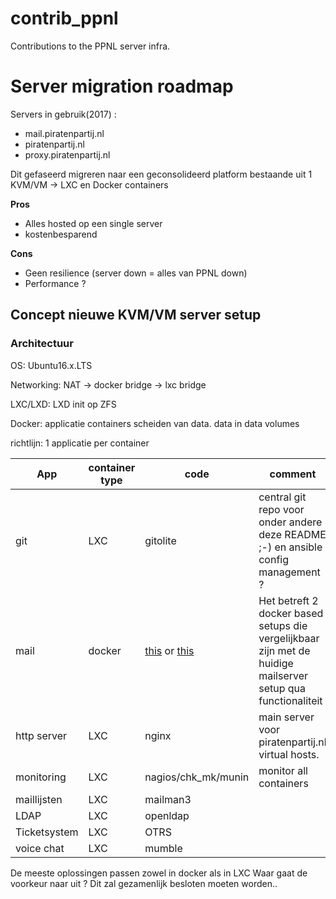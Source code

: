 # contrib_ppnl

Contributions to the PPNL server infra. 

# Server migration roadmap

Servers in gebruik(2017) :

- mail.piratenpartij.nl
- piratenpartij.nl
- proxy.piratenpartij.nl

Dit gefaseerd migreren naar een geconsolideerd platform bestaande uit 1 KVM/VM -> LXC en Docker containers

**Pros**

- Alles hosted op een single server 
- kostenbesparend

**Cons**

- Geen resilience (server down = alles van PPNL down)
- Performance ?


##  Concept nieuwe KVM/VM server setup

### Architectuur

OS: Ubuntu16.x.LTS

Networking: NAT -> docker bridge 
                -> lxc bridge

LXC/LXD:  LXD init op ZFS 

Docker: applicatie containers scheiden van data. data in data volumes

richtlijn: 1 applicatie per container

 App | container type | code | comment
--- | --- | --- | ---
git| LXC | gitolite | central git repo voor onder andere deze README ;-) en ansible config management ?
mail|docker| [this](https://github.com/hardware/mailserver) or [this](https://www.mailcow.email/)| Het betreft 2 docker based setups die vergelijkbaar zijn met de huidige mailserver setup qua functionaliteit
http server| LXC| nginx | main server voor piratenpartij.nl virtual hosts. 
monitoring| LXC | nagios/chk_mk/munin | monitor all containers
maillijsten | LXC | mailman3 | 
LDAP | LXC | openldap |
Ticketsystem| LXC | OTRS | 
voice chat| LXC | mumble | 

De meeste oplossingen passen zowel in docker als in LXC 
Waar gaat de voorkeur naar uit ? Dit zal gezamenlijk besloten moeten worden..
